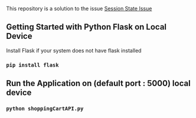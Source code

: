 This repository is a solution to the issue [Session State Issue](https://github.com/iut-cse/SWE4601-Assignments-Summer2020/issues/4)

## Getting Started with Python Flask on Local Device
Install Flask if your system does not have flask installed
### `pip install flask`

## Run the Application on (default port : 5000) local device
### `python shoppingCartAPI.py`

